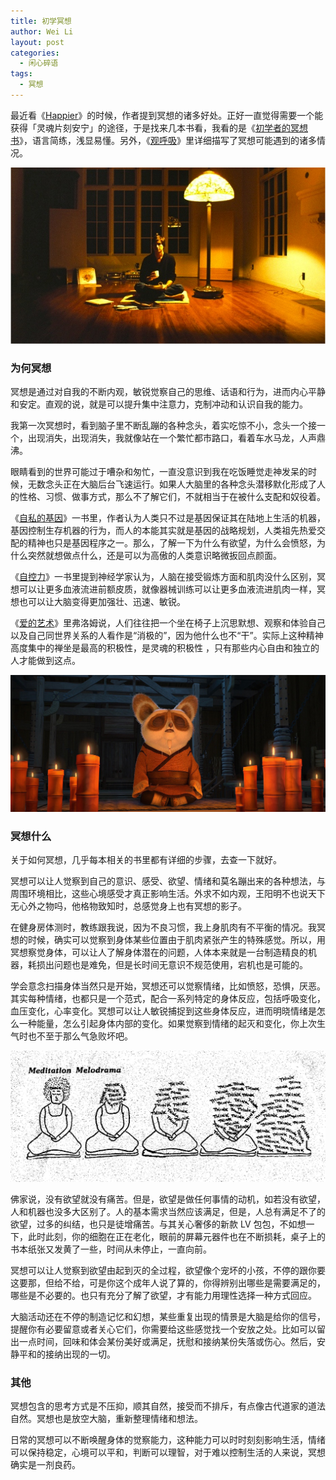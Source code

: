 ```yaml
---
title: 初学冥想
author: Wei Li
layout: post
categories:
  - 闲心碎语
tags:
  - 冥想
---
```

最近看《[Happier](http://book.douban.com/subject/2262392/)》的时候，作者提到冥想的诸多好处。正好一直觉得需要一个能获得「灵魂片刻安宁」的途径，于是找来几本书看，我看的是《[初学者的冥想书](http://book.douban.com/subject/25805198/)》，语言简练，浅显易懂。另外，《[观呼吸](http://book.douban.com/subject/3910883/)》里详细描写了冥想可能遇到的诸多情况。

![乔布斯冥想][1]

### 为何冥想
冥想是通过对自我的不断内观，敏锐觉察自己的思维、话语和行为，进而内心平静和安定。直观的说，就是可以提升集中注意力，克制冲动和认识自我的能力。

我第一次冥想时，看到脑子里不断乱蹦的各种念头，着实吃惊不小，念头一个接一个，出现消失，出现消失，我就像站在一个繁忙都市路口，看着车水马龙，人声鼎沸。

眼睛看到的世界可能过于嘈杂和匆忙，一直没意识到我在吃饭睡觉走神发呆的时候，无数念头正在大脑后台飞速运行。如果人大脑里的各种念头潜移默化形成了人的性格、习惯、做事方式，那么不了解它们，不就相当于在被什么支配和奴役着。

《[自私的基因](http://book.douban.com/subject/1292405/)》一书里，作者认为人类只不过是基因保证其在陆地上生活的机器，基因控制生存机器的行为，而人的本能其实就是基因的战略规划，人类祖先热爱交配的精神也只是基因程序之一。那么，了解一下为什么有欲望，为什么会愤怒，为什么突然就想做点什么，还是可以为高傲的人类意识略微扳回点颜面。

《[自控力](http://book.douban.com/subject/10786473/)》一书里提到神经学家认为，人脑在接受锻炼方面和肌肉没什么区别，冥想可以让更多血液流进前额皮质，就像器械训练可以让更多血液流进肌肉一样，冥想也可以让大脑变得更加强壮、迅速、敏锐。

《[爱的艺术](http://book.douban.com/subject/3026879/)》里弗洛姆说，人们往往把一个坐在椅子上沉思默想、观察和体验自己以及自己同世界关系的人看作是“消极的”，因为他什么也不“干”。实际上这种精神高度集中的禅坐是最高的积极性，是灵魂的积极性 ，只有那些内心自由和独立的人才能做到这点。

![功夫熊猫冥想][2]

### 冥想什么
关于如何冥想，几乎每本相关的书里都有详细的步骤，去查一下就好。

冥想可以让人觉察到自己的意识、感受、欲望、情绪和莫名蹦出来的各种想法，与周围环境相比，这些心境感受才真正影响生活。外求不如内观，王阳明不也说天下无心外之物吗，他格物致知时，总感觉身上也有冥想的影子。

在健身房体测时，教练跟我说，因为不良习惯，我上身肌肉有不平衡的情况。我冥想的时候，确实可以觉察到身体某些位置由于肌肉紧张产生的特殊感觉。所以，用冥想察觉身体，可以让人了解身体潜在的问题，人体本来就是一台制造精良的机器，耗损出问题也是难免，但是长时间无意识不规范使用，宕机也是可能的。

学会意念扫描身体当然只是开始，冥想还可以觉察情绪，比如愤怒，恐惧，厌恶。其实每种情绪，也都只是一个范式，配合一系列特定的身体反应，包括呼吸变化，血压变化，心率变化。冥想可以让人敏锐捕捉到这些身体反应，进而明晓情绪是怎么一种能量，怎么引起身体内部的变化。如果觉察到情绪的起灭和变化，你上次生气时也不至于那么气急败坏吧。

![冥想情景][3]

佛家说，没有欲望就没有痛苦。但是，欲望是做任何事情的动机，如若没有欲望，人和机器也没多大区别了。人的基本需求当然应该满足，但是，人总有满足不了的欲望，过多的纠结，也只是徒增痛苦。与其关心奢侈的新款 LV 包包，不如想一下，此时此刻，你的细胞在正在老化，眼前的屏幕元器件也在不断损耗，桌子上的书本纸张又发黄了一些，时间从未停止，一直向前。

冥想可以让人觉察到欲望由起到灭的全过程，欲望像个宠坏的小孩，不停的跟你要这要那，但给不给，可是你这个成年人说了算的，你得辨别出哪些是需要满足的，哪些是不必要的。也只有充分了解了欲望，才有能力用理性选择一种方式回应。

大脑活动还在不停的制造记忆和幻想，某些重复出现的情景是大脑是给你的信号，提醒你有必要留意或者关心它们，你需要给这些感觉找一个安放之处。比如可以留出一点时间，回味和体会某份美好或满足，抚慰和接纳某份失落或伤心。然后，安静平和的接纳出现的一切。

### 其他
冥想包含的思考方式是不压抑，顺其自然，接受而不排斥，有点像古代道家的道法自然。冥想也是放空大脑，重新整理情绪和想法。

日常的冥想可以不断唤醒身体的觉察能力，这种能力可以时时刻刻影响生活，情绪可以保持稳定，心境可以平和，判断可以理智，对于难以控制生活的人来说，冥想确实是一剂良药。

[1]: /uploads/2015/03/乔布斯冥想.jpg
[2]: /uploads/2015/03/功夫熊猫冥想.jpg
[3]: /uploads/2015/03/冥想情景.gif



